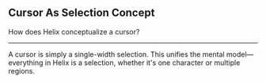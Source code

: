 ## Cursor As Selection Concept

How does Helix conceptualize a cursor?

---

A cursor is simply a single-width selection. This unifies the mental model—everything in Helix is a selection, whether it's one character or multiple regions.

